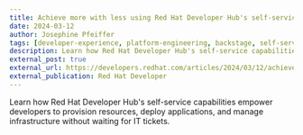 ```yaml
---
title: Achieve more with less using Red Hat Developer Hub's self-service features
date: 2024-03-12
author: Josephine Pfeiffer
tags: [developer-experience, platform-engineering, backstage, self-service]
description: Learn how Red Hat Developer Hub's self-service capabilities empower developers to provision resources, deploy applications, and manage infrastructure without waiting for IT tickets
external_post: true
external_url: https://developers.redhat.com/articles/2024/03/12/achieve-more-less-using-red-hat-developer-hubs-self-service-features
external_publication: Red Hat Developer
---
```


Learn how Red Hat Developer Hub's self-service capabilities empower developers to provision resources, deploy applications, and manage infrastructure without waiting for IT tickets.